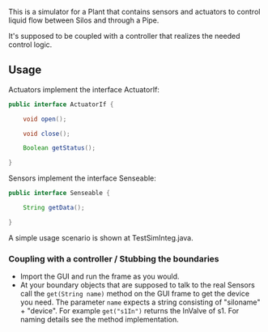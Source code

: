 This is a simulator for a Plant that contains sensors and actuators to control liquid flow between Silos and through a Pipe.

It's supposed to be coupled with a controller that realizes the needed control logic.

## Usage

Actuators implement the interface ActuatorIf:

```java
public interface ActuatorIf {

	void open();

	void close();

	Boolean getStatus();

}
```

Sensors implement the interface Senseable:

```java
public interface Senseable {

	String getData();

}
```
A simple usage scenario is shown at TestSimInteg.java.

### Coupling with a controller / Stubbing the boundaries

- Import the GUI and run the frame as you would.
- At your boundary objects that are supposed to talk to the real Sensors call the `get(String name)` method on the GUI frame to get the device you need. The parameter `name` expects a string consisting of "siloname" + "device". For example `get("s1In")` returns the InValve of s1. For naming details see the method implementation. 
